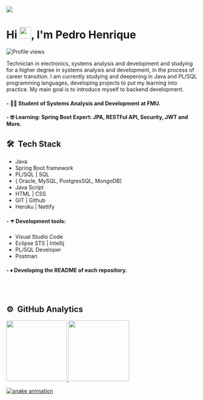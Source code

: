  <div>
 <a href="https://www.linkedin.com/in/pedro-henrique-39015a216/" target="_blank"><img src="https://img.shields.io/badge/-LinkedIn-%230077B5?style=for-the-badge&logo=linkedin&logoColor=white" target="_blank">
 </a>
 <h1 align="left">Hi <img src="https://raw.githubusercontent.com/kaueMarques/kaueMarques/master/hi.gif" width="30px">, I'm Pedro Henrique</h1>
 <p align="left"><img src="https://komarev.com/ghpvc/?username=pedro-githube&color=yellow" alt="Profile views" /> </p>
</div>

Technician in electronics, systems analysis and development and studying for a higher degree in systems analysis and development, in the process of career transition. I am currently studying and deepening in Java and PL/SQL programming languages, developing projects to put my learning into practice. My main goal is to introduce myself to backend development.


#### - :man_student: Student of Systems Analysis and Development at FMU.

#### - :nerd_face: Learning: Spring Boot Expert: JPA, RESTFul API, Security, JWT and More.

## 🛠 &nbsp;Tech Stack
* Java 
* Spring Boot framework 
* PL/SQL | SQL 
* ( Oracle, MySQL, PostgresSQL, MongoDB)
* Java Script
* HTML | CSS
* GIT | Github
* Heroku | Netlify

 #### - :open_umbrella: Development tools: 
* Visual Studio Code 
* Eclipse STS | Intellij
* PL/SQL Developer
* Postman

#### - :diamonds: Developing the README of each repository.

<br></br>

## ⚙️ &nbsp;GitHub Analytics
 <div>
  <a href="https://github.com/pedro-githube">
   <img height="160em"   src=https://github-readme-stats.vercel.app/api?username=pedro-githube&show_icons=true&icon_color=fff&bg_color=30,0ff1ce,904e95&title_color=fff&text_color=fff&/>
  <img  height="160em"  src="https://github-readme-stats.vercel.app/api/top-langs/?username=pedro-githube&layout=compact&langs_count=7&bg_color=30,0ff1ce,904e95&title_color=fff&text_color=fff&"/>
   
</div>
 
 <div> 
  
  ![snake animation](https://github.com/pedro-githube/pedro-githube/blob/output/github-contribution-grid-snake.svg)
</div>
